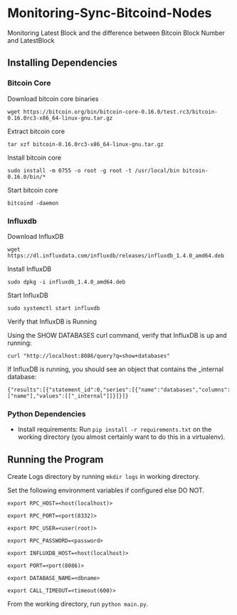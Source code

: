 # Monitoring-Sync-Bitcoind-Nodes

Monitoring Latest Block and the difference between Bitcoin Block Number and LatestBlock

## Installing Dependencies

### Bitcoin Core

Download bitcoin core binaries

`wget https://bitcoin.org/bin/bitcoin-core-0.16.0/test.rc3/bitcoin-0.16.0rc3-x86_64-linux-gnu.tar.gz`

Extract bitcoin core

`tar xzf bitcoin-0.16.0rc3-x86_64-linux-gnu.tar.gz`

Install bitcoin core

`sudo install -m 0755 -o root -g root -t /usr/local/bin bitcoin-0.16.0/bin/*`

Start bitcoin core

`bitcoind -daemon`

### Influxdb

Download InfluxDB

`wget https://dl.influxdata.com/influxdb/releases/influxdb_1.4.0_amd64.deb`

Install InfluxDB

`sudo dpkg -i influxdb_1.4.0_amd64.deb`

Start InfluxDB

`sudo systemctl start influxdb`

Verify that InfluxDB is Running

Using the SHOW DATABASES curl command, verify that InfluxDB is up and running:

`curl "http://localhost:8086/query?q=show+databases"`

If InfluxDB is running, you should see an object that contains the _internal database:

`{"results":[{"statement_id":0,"series":[{"name":"databases","columns":["name"],"values":[["_internal"]]}]}]}`


### Python Dependencies

- Install requirements: Run `pip install -r requirements.txt` on the working directory (you almost certainly want to do this in a virtualenv).

## Running the Program

Create Logs directory by running `mkdir logs` in working directory.

Set the following environment variables if configured else DO NOT.

`export RPC_HOST=<host(localhost)>`

`export RPC_PORT=<port(8332)>`

`export RPC_USER=<user(root)>`

`export RPC_PASSWORD=<password>`

`export INFLUXDB_HOST=<host(localhost)>`

`export PORT=<port(8086)>`

`export DATABASE_NAME=<dbname>`

`export CALL_TIMEOUT=<timeout(600)>`

From the working directory, run `python main.py`.
